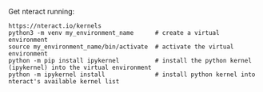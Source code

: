Get nteract running:

	https://nteract.io/kernels
	python3 -m venv my_environment_name      # create a virtual environment
	source my_environment_name/bin/activate  # activate the virtual environment
	python -m pip install ipykernel          # install the python kernel (ipykernel) into the virtual environment
	python -m ipykernel install              # install python kernel into nteract's available kernel list